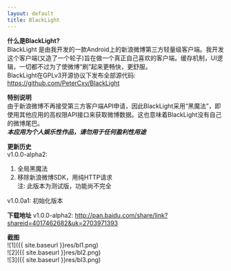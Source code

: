 ```yaml
---
layout: default
title: BlackLight
---
```


__什么是BlackLight?__  
BlackLight 是由我开发的一款Android上的新浪微博第三方轻量级客户端。我开发这个客户端(又造了一个轮子)旨在做一个真正自己喜欢的客户端。缓存机制，UI逻辑，一切都不过为了使微博“刷”起来更畅快，更舒服。  
BlackLight在GPLv3开源协议下发布全部源代码: <https://github.com/PeterCxy/BlackLight>

__特别说明__  
由于新浪微博不再接受第三方客户端API申请，因此BlackLight采用“黑魔法”，即使用其他应用的高权限API接口来获取微博数据。这也意味着BlackLight没有自己的微博尾巴。  
__*本应用为个人娱乐性作品，请勿用于任何盈利性用途*__

__更新历史__  
v1.0.0-alpha2:  
1. 全局黑魔法  
2. 移除新浪微博SDK，用纯HTTP请求  
注: 此版本为测试版，功能尚不完全

v1.0.0a1: 初始化版本

__下载地址__
v1.0.0-alpha2: <http://pan.baidu.com/share/link?shareid=4017462682&uk=2703971393>

__截图__  
![1]({{ site.baseurl }}res/bl1.png)  
![2]({{ site.baseurl }}res/bl2.png)  
![3]({{ site.baseurl }}res/bl3.png)
